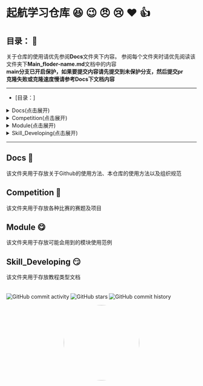 # 起航学习仓库 :laughing: :wink: :angry: :cry: :heart: :+1:

## 目录： :monocle_face:
关于仓库的使用请优先参阅**Docs**文件夹下内容。
参阅每个文件夹时请优先阅读该文件夹下**Main_floder-name.md**文档中的内容<br>
**main分支已开启保护，如果要提交内容请先提交到未保护分支，然后提交pr**<br>
**克隆失败或克隆速度慢请参考Docs下文档内容**
***

- [目录：]
<details>
<summary>Docs(点击展开)</summary>

  - [Docs](#docs)
    - [Main_Docs](Docs/Main_Docs.md)
    - [HowToUseGithub](Docs/HowToUseGithub.md)
    - [Upload_Specification](Docs/Upload_Specification.md)
</details>  

<details>
<summary>Competition(点击展开)</summary>

  - [Competition](#competition)
    - [China_College_IC_Competition(集创赛)](Competition/China_College-IC_Competition) 
    - [LanQiaoBei(蓝桥杯)](Competition/LanQiaoBei)
    - [National_Undergraduate_Electronics_Design_Contest(电赛)](Competition/National_Undergraduate_Electronics_Design_Contest)
      - [reference_docs(电赛相关文档)](Competition/National_Undergraduate_Electronics_Design_Contest/reference_docs/) 
        - [历年赛题](Competition/National_Undergraduate_Electronics_Design_Contest/reference_docs/历年赛题/)
          - [2016](Competition/National_Undergraduate_Electronics_Design_Contest/reference_docs/历年赛题/2016/)
          - [2017](Competition/National_Undergraduate_Electronics_Design_Contest/reference_docs/历年赛题/2017/)
          - [2018](Competition/National_Undergraduate_Electronics_Design_Contest/reference_docs/历年赛题/2018/)
          - [2019](Competition/National_Undergraduate_Electronics_Design_Contest/reference_docs/历年赛题/2019/)
          - [2020](Competition/National_Undergraduate_Electronics_Design_Contest/reference_docs/历年赛题/2020/)
          - [2021](Competition/National_Undergraduate_Electronics_Design_Contest/reference_docs/历年赛题/2021/)
          - [2022](Competition/National_Undergraduate_Electronics_Design_Contest/reference_docs/历年赛题/2022/)
          - [2023](Competition/National_Undergraduate_Electronics_Design_Contest/reference_docs/历年赛题/2023/)
        - [控制提纲](Competition/National_Undergraduate_Electronics_Design_Contest/reference_docs/控制题提纲_作者：杨茂茂.docx)
        - [模拟测量类总结报告](Competition/National_Undergraduate_Electronics_Design_Contest/reference_docs/模拟测量类总结报告.zip)
      - [project](Competition/National_Undergraduate_Electronics_Design_Contest/project) 
        - [声源定位](Competition/National_Undergraduate_Electronics_Design_Contest/project/声源定位/)
        - [线路负载及故障检测](Competition/National_Undergraduate_Electronics_Design_Contest/project/线路负载及故障检测/)
        - [有源二分音频放大电路](Competition/National_Undergraduate_Electronics_Design_Contest/project/有源二分频音频放大电路/)
        - [放大器非线性失真研究装置](Competition/National_Undergraduate_Electronics_Design_Contest/project/放大器非线性失真研究装置/)
        - [简易电路特性测量](Competition/National_Undergraduate_Electronics_Design_Contest/project/简易电路特性测量/)
        - [电流信号检测装置](Competition/National_Undergraduate_Electronics_Design_Contest/project/电流信号检测装置/)
</details>

<details>
<summary>Module(点击展开)</summary>

  - [Module](#module)
    - [ADC](Module/ADC/)
      - [AD7606](Module/ADC/AD7606/) 
    - [阻抗测量模块](Module/阻抗测量模块/)
      - [AD5933](Module/阻抗测量模块/AD5933/)
    - [软件模板](Module/软件模板/)
      - [ADC+定时器+DMA](Module/软件模板/ADC+定时器+DMA/)
      - [FIR+FFT](Module/软件模板/FIR+FFT/)
    - [程控滤波](Module/程控滤波/)
      - [MAX262](Module/程控滤波/MAX262_STM32.rar)
    - [程控放大器](Module/程控放大器/)
      - [AD603](Module/程控放大器/AD603_P_VGA/)
    - [分频器](Module/分频器/)
      - [MB1504](Module/分频器/MB1504分频器模块资料/)
    - [角度传感器](Module/角度传感器/)
      - [MPU6050](Module/角度传感器/MPU6050_STMHAL库硬件IIC.zip)
    - [屏幕_显示](Module/屏幕_显示/)
      - [ILI193_LCD](Module/屏幕_显示/ILI93_LCD显示屏_STM32HAL.zip)
      - [OLED](Module/屏幕_显示/OLED_STM32.zip)
      - [TFTLCD_ST8835S](Module/屏幕_显示/TFTLCD_ST8835S_STM32F1_HAL.zip)
    - [气压传感器](Module/气压传感器/)
      - [MS5611](Module/气压传感器/MS5611_STM32.rar)
    - [数字电位器](Module/数字电位器/)
      - [AD5142](Module/数字电位器/AD5142A/)
    - [DAC](Module/DAC/)
      - [A5689](Module/DAC/AD5689/)
      - [TLC5615](Module/DAC/TLC5615/)
    - [DDS](Module/DDS/)
      - [AD9854](Module/DDS/AD9854/)
    - [C++代码模板](Module/Cpp模板/)
      - [串口屏](Module/Cpp模板/串口屏/)
      - [独立看门狗](Module/Cpp模板/独立看门狗/)
      - [复数傅里叶变换](Module/Cpp模板/复数傅里叶变换/)
      - [内部ADC](Module/Cpp模板/内部ADC/)
      - [内部DAC](Module/Cpp模板/内部DAC/)
      - [输入捕获](Module/Cpp模板/输入捕获/)
      - [外部中断](Module/Cpp模板/外部中断/)
      - [硬件计数器](Module/Cpp模板/硬件计数器TIM6/)
      - [硬件SPI](Module/Cpp模板/硬件SPI/)
      - [AD7190](Module/Cpp模板/AD7190/)
      - [AD9850_DDS](Module/Cpp模板/AD9850%20DDS(20MHz)/)
      - [AD9854](Module/Cpp模板/AD9854/)
      - [AD9959](Module/Cpp模板/AD9959/)
      - [DHT温湿度传感器](Module/Cpp模板/DHT温湿度传感器/)
      - [ESP8266](Module/Cpp模板/ESP8266/)
      - [LCD320240](Module/Cpp模板/LCD320240显示屏/)
      - [MAX262](Module/Cpp模板/MAX262/)
      - [OLED12864](Module/Cpp模板/OLED12864/)
      - [PWM输出](Module/Cpp模板/PWM输出(TIM14)/)
      - [w25Q16_FLASH](Module/Cpp模板/W25Q16_FLASH/)
</details>

<details>
<summary>Skill_Developing(点击展开)</summary>

  - [Skill\_Developing](#skill_developing)
    - [FPGA](Skill_Developing/FPGA)
      - [E-BOOK](Skill_Developing/FPGA/E-BOOK/) 
    - [硬件相关](Skill_Developing/硬件相关/)
    - [编译相关](Skill_Developing/编译相关/)
    - [电源](Skill_Developing/电源/)
    - [汇编](Skill_Developing/汇编/)
    - [四轴](Skill_Developing/四轴/)
    - [单片机](Skill_Developing/单片机/)
</details>

***

## Docs :zany_face:

该文件夹用于存放关于Github的使用方法、本仓库的使用方法以及组织规范

## Competition :money_mouth_face:

该文件夹用于存放各种比赛的赛题及项目

## Module :yum:

该文件夹用于存放可能会用到的模块使用范例

## Skill_Developing :smirk:

该文件夹用于存放教程类型文档<br>
<br>
<br>
<u></u>
![GitHub commit activity](https://github-readme-stats.vercel.app/api/pin/?username=nobmaste&repo=QH_Learning_Resources)
![GitHub stars](https://img.shields.io/github/stars/nobmaste/QH_Learning_Resources?style=social)
![GitHub commit history](https://ghchart.rshah.org/nobmaste)
<p align="center">
    <img src="https://github.com/nobmaste/QH_Learning_Resources/blob/main/Docs/img/logo.jpg" width="200" height="200" style="border-radius: 50%;">
</p>